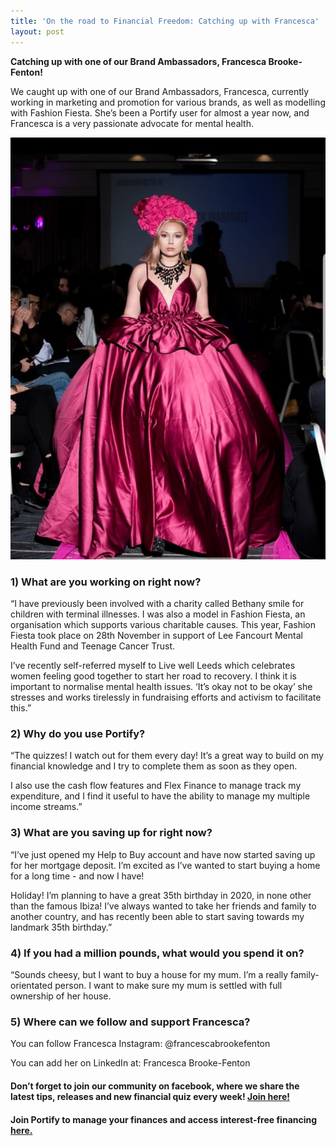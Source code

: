 ```yaml
---
title: 'On the road to Financial Freedom: Catching up with Francesca'
layout: post
---
```



**Catching up with one of our Brand Ambassadors, Francesca Brooke-Fenton!**

We caught up with one of our Brand Ambassadors, Francesca, currently working in marketing and promotion for various brands, as well as modelling with Fashion Fiesta. She’s been a Portify user for almost a year now, and Francesca is a very passionate advocate for mental health.  

![community spotlight, an image of our brand ambassador Francesca Brooke Fenton modelling for her fashion show](/assets/rsz_francesca.jpg)

### 1) What are you working on right now?

“I have previously been involved with a charity called Bethany smile for children with terminal illnesses. I was also a model in Fashion Fiesta, an organisation which supports various charitable causes. This year, Fashion Fiesta took place on 28th November in support of Lee Fancourt Mental Health Fund and Teenage Cancer Trust.

I’ve recently self-referred myself to Live well Leeds which celebrates women feeling good together to start her road to recovery. I think it is important to normalise mental health issues. ‘It’s okay not to be okay’ she stresses and works tirelessly in fundraising efforts and activism to facilitate this.” 

### 2) Why do you use Portify?

“The quizzes! I watch out for them every day! It’s a great way to build on my financial knowledge and I try to complete them as soon as they open. 

I also use the cash flow features and Flex Finance to manage track my expenditure, and I find it useful to have the ability to manage my multiple income streams.”


### 3) What are you saving up for right now?

“I’ve just opened my Help to Buy account and have now started saving up for her mortgage deposit. I’m excited as I’ve wanted to start buying a home for a long time - and now I have!

Holiday! I’m planning to have a great 35th birthday in 2020, in none other than the famous Ibiza! I’ve always wanted to take her friends and family to another country, and has recently been able to start saving towards my landmark 35th birthday.”

### 4) If you had a million pounds, what would you spend it on?

“Sounds cheesy, but I want to buy a house for my mum. I’m a really family-orientated person. I want to make sure my mum is settled with full ownership of her house. 


### 5) Where can we follow and support Francesca?

You can follow Francesca Instagram: @francescabrookefenton

You can add her on LinkedIn at: Francesca Brooke-Fenton



#### Don’t forget to join our community on facebook, where we share the latest tips, releases and new financial quiz every week! [Join here!](https://www.facebook.com/portify.co/)

#### Join Portify to manage your finances and access interest-free financing [here.](https://www.portify.co/?cam=fcs090120)


